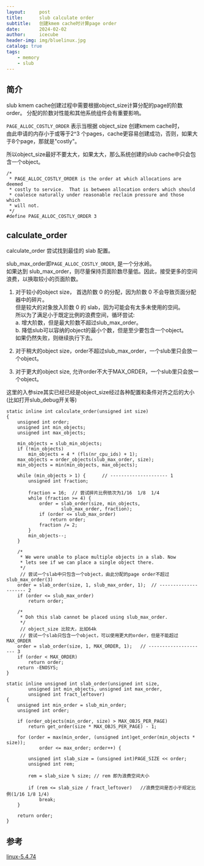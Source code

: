 ```yaml
---
layout:     post
title:      slub calculate order
subtitle:   创建kmem cache时计算page order
date:       2024-02-02
author:     icecube
header-img: img/bluelinux.jpg
catalog: true
tags:
    - memory
    - slub
---
```


## 简介
slub kmem cache创建过程中需要根据object_size计算分配的page的阶数order。
分配的阶数对性能和其他系统组件会有重要影响。

`PAGE_ALLOC_COSTLY_ORDER` 表示当根据 object_size 创建kmem cache时，  
由此申请的内存小于或等于2^3 个pages，cache更容易创建成功，否则，如果大于8个page，那就是"costly"。  

所以object_size最好不要太大，如果太大，那么系统创建的slub cache中只会包含一个object。
```
/*
 * PAGE_ALLOC_COSTLY_ORDER is the order at which allocations are deemed
 * costly to service.  That is between allocation orders which should
 * coalesce naturally under reasonable reclaim pressure and those which
 * will not.
 */
#define PAGE_ALLOC_COSTLY_ORDER 3
```

## calculate_order
calculate_order 尝试找到最佳的 slab 配置。  

slub_max_order即`PAGE_ALLOC_COSTLY_ORDER`, 是一个分水岭。  
如果达到 slub_max_order，则尽量保持页面阶数尽量低。因此，接受更多的空间浪费，以换取较小的页面阶数。

1. 对于较小的object size， 首选阶数 0 的分配，因为阶数 0 不会导致页面分配器中的碎片。  
但是较大的对象放入阶数 0 的 slab，因为可能会有太多未使用的空间。  
所以为了满足小于既定比例的浪费空间，循环尝试:   
a. 增大阶数，但是最大阶数不超过slub_max_order。    
b. 降低slub可以容纳的object的最小个数，但是至少要包含一个object。  
如果仍然失败，则继续执行下去。

2. 对于稍大的object size，order不超过slub_max_order，一个slub里只会放一个object。

3. 对于更大的object size, 允许order不大于MAX_ORDER，一个slub里只会放一个object。


这里的入参size其实已经已经是object_size经过各种配置和条件对齐之后的大小(比如打开slub_debug开关等)
```
static inline int calculate_order(unsigned int size)
{
	unsigned int order;
	unsigned int min_objects;
	unsigned int max_objects;

	min_objects = slub_min_objects;
	if (!min_objects)
		min_objects = 4 * (fls(nr_cpu_ids) + 1);
	max_objects = order_objects(slub_max_order, size);
	min_objects = min(min_objects, max_objects);

	while (min_objects > 1) {      // --------------------- 1
		unsigned int fraction;

		fraction = 16;  // 尝试碎片比例依次为1/16  1/8  1/4
		while (fraction >= 4) {
			order = slab_order(size, min_objects,
					slub_max_order, fraction);
			if (order <= slub_max_order)
				return order;
			fraction /= 2;
		}
		min_objects--;
	}

	/*
	 * We were unable to place multiple objects in a slab. Now
	 * lets see if we can place a single object there.
	 */
	 // 尝试一个slab中只包含一个object，由此分配的page order不超过slub_max_order(3)
	order = slab_order(size, 1, slub_max_order, 1);  // --------------------- 2
	if (order <= slub_max_order)
		return order;

	/*
	 * Doh this slab cannot be placed using slub_max_order.
	 */
	 // object_size 比较大，比如64k
	 // 尝试一个slab只包含一个object，可以使用更大的order，但是不能超过MAX_ORDER
	order = slab_order(size, 1, MAX_ORDER, 1);   // --------------------- 3
	if (order < MAX_ORDER)
		return order;
	return -ENOSYS;
}

static inline unsigned int slab_order(unsigned int size,
		unsigned int min_objects, unsigned int max_order,
		unsigned int fract_leftover)
{
	unsigned int min_order = slub_min_order;
	unsigned int order;

	if (order_objects(min_order, size) > MAX_OBJS_PER_PAGE)
		return get_order(size * MAX_OBJS_PER_PAGE) - 1;

	for (order = max(min_order, (unsigned int)get_order(min_objects * size));
			order <= max_order; order++) {

		unsigned int slab_size = (unsigned int)PAGE_SIZE << order;
		unsigned int rem;

		rem = slab_size % size; // rem 即为浪费空间大小

		if (rem <= slab_size / fract_leftover)   //浪费空间是否小于规定比例(1/16 1/8 1/4)
			break;
	}

	return order;
}
```


## 参考
[linux-5.4.74](https://elixir.bootlin.com/linux/v5.4.74/source/mm/slub.c)
